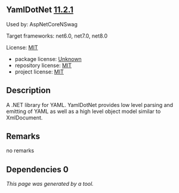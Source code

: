 YamlDotNet [11.2.1](https://www.nuget.org/packages/YamlDotNet/11.2.1)
--------------------

Used by: AspNetCoreNSwag

Target frameworks: net6.0, net7.0, net8.0

License: [MIT](../../../../licenses/mit) 

- package license: [Unknown]() 
- repository license: [MIT](https://github.com/aaubry/YamlDotNet.git) 
- project license: [MIT](https://github.com/aaubry/YamlDotNet/wiki) 

Description
-----------
A .NET library for YAML. YamlDotNet provides low level parsing and emitting of YAML as well as a high level object model similar to XmlDocument.

Remarks
-----------
no remarks


Dependencies 0
-----------


*This page was generated by a tool.*
